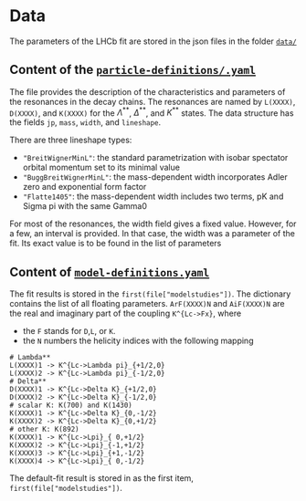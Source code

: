 # Data

<!-- cspell:ignore modelstudies -->

The parameters of the LHCb fit are stored in the json files in the folder [`data/`](./)

## Content of the [`particle-definitions/.yaml`](./particle-definitions.yaml)

The file provides the description of the characteristics and parameters of the resonances in the decay chains. The resonances are named by `L(XXXX)`, `D(XXXX)`, and `K(XXXX)` for the $\Lambda^{**}$, $\Delta^{**}$, and $K^{**}$ states. The data structure has the fields `jp`, `mass`, `width`, and `lineshape`.

There are three lineshape types:

- `"BreitWignerMinL"`: the standard parametrization with isobar spectator orbital momentum set to its minimal value
- `"BuggBreitWignerMinL"`: the mass-dependent width incorporates Adler zero and exponential form factor
- `"Flatte1405"`: the mass-dependent width includes two terms, pK and Sigma pi with the same Gamma0

For most of the resonances, the width field gives a fixed value. However, for a few, an interval is provided. In that case, the width was a parameter of the fit. Its exact value is to be found in the list of parameters

## Content of [`model-definitions.yaml`](./model-definitions.yaml)

The fit results is stored in the `first(file["modelstudies"])`. The dictionary contains the list of all floating parameters. `ArF(XXXX)N` and `AiF(XXXX)N` are the real and imaginary part of the coupling `K^{Lc->Fx}`, where

- the `F` stands for `D`,`L`, or `K`.
- the `N` numbers the helicity indices with the following mapping

```
# Lambda**
L(XXXX)1 -> K^{Lc->Lambda pi}_{+1/2,0}
L(XXXX)2 -> K^{Lc->Lambda pi}_{-1/2,0}
# Delta**
D(XXXX)1 -> K^{Lc->Delta K}_{+1/2,0}
D(XXXX)2 -> K^{Lc->Delta K}_{-1/2,0}
# scalar K: K(700) and K(1430)
K(XXXX)1 -> K^{Lc->Delta K}_{0,-1/2}
K(XXXX)2 -> K^{Lc->Delta K}_{0,+1/2}
# other K: K(892)
K(XXXX)1 -> K^{Lc->Lpi}_{ 0,+1/2}
K(XXXX)2 -> K^{Lc->Lpi}_{-1,+1/2}
K(XXXX)3 -> K^{Lc->Lpi}_{+1,-1/2}
K(XXXX)4 -> K^{Lc->Lpi}_{ 0,-1/2}
```

The default-fit result is stored in as the first item, `first(file["modelstudies"])`.
